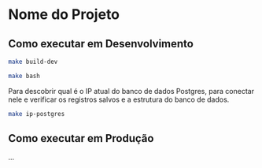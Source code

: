 # Nome do Projeto

## Como executar em Desenvolvimento

```bash
make build-dev
```
```bash
make bash
```

Para descobrir qual é o IP atual do banco de dados Postgres, para conectar nele e verificar os registros salvos e a estrutura do banco de dados.
```bash
make ip-postgres
```

## Como executar em Produção

...
